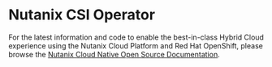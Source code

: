 # Nutanix CSI Operator

For the latest information and code to enable the best-in-class Hybrid Cloud experience using the Nutanix Cloud Platform and Red Hat OpenShift, please browse the [Nutanix Cloud Native Open Source Documentation](https://opendocs.nutanix.com/).